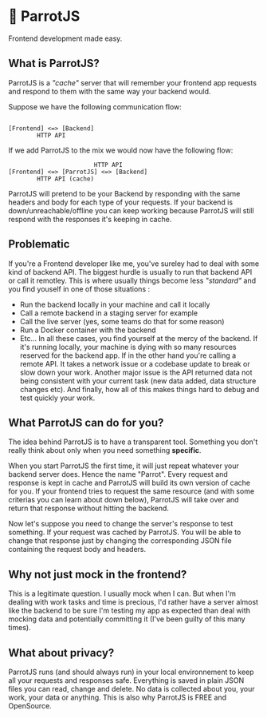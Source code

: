 # 🦜 ParrotJS

Frontend development made easy.

## What is ParrotJS?

ParrotJS is a *"cache"* server that will remember your frontend app requests and respond to them with the same way your backend would.

Suppose we have the following communication flow:
```text

[Frontend] <=> [Backend]
        HTTP API

```

If we add ParrotJS to the mix we would now have the following flow:

```text
                        HTTP API
[Frontend] <=> [ParrotJS] <=> [Backend]
        HTTP API (cache)

```

ParrotJS will pretend to be your Backend by responding with the same headers and body for each type of your requests. If your backend is down/unreachable/offline you can keep working because ParrotJS will still respond with the responses it's keeping in cache.

## Problematic

If you're a Frontend developer like me, you've sureley had to deal with some kind of backend API. The biggest hurdle is usually to run that backend API or call it remotley. This is where usually things become less *"standard"* and you find youself in one of those situations :
- Run the backend locally in your machine and call it locally
- Call a remote backend in a staging server for example
- Call the live server (yes, some teams do that for some reason)
- Run a Docker container with the backend
- Etc...
In all these cases, you find yourself at the mercy of the backend. If it's running locally, your machine is dying with so many resources reserved for the backend app.
If in the other hand you're calling a remote API. It takes a network issue or a codebase update to break or slow down your work.
Another major issue is the API returned data not being consistent with your current task (new data added, data structure changes etc).
And finally, how all of this makes things hard to debug and test quickly your work.

## What ParrotJS can do for you?

The idea behind ParrotJS is to have a transparent tool. Something you don't really think about only when you need something **specific**.

When you start ParrotJS the first time, it will just repeat whatever your backend server does. Hence the name "Parrot". Every request and response is kept in cache and ParrotJS will build its own version of cache for you. If your frontend tries to request the same resource (and with some criterias you can learn about down below), ParrotJS will take over and return that response without hitting the backend.

Now let's suppose you need to change the server's response to test something. If your request was cached by ParrotJS. You will be able to change that response just by changing the corresponding JSON file containing the request body and headers.

## Why not just mock in the frontend?

This is a legitimate question. I usually mock when I can. But when I'm dealing with work tasks and time is precious, I'd rather have a server almost like the backend to be sure I'm testing my app as expected than deal with mocking data and potentially committing it (I've been guilty of this many times).

## What about privacy?

ParrotJS runs (and should always run) in your local environnement to keep all your requests and responses safe. Everything is saved in plain JSON files you can read, change and delete. No data is collected about you, your work, your data or anything. This is also why ParrotJS is FREE and OpenSource.